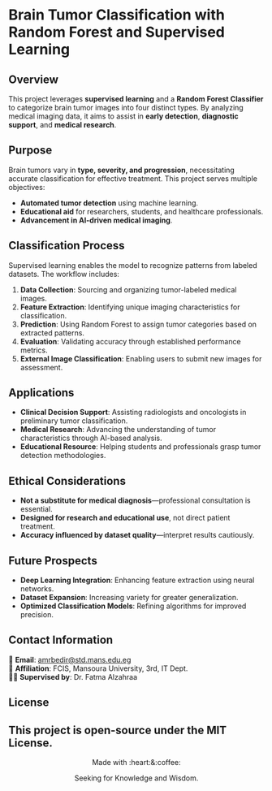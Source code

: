 # Brain Tumor Classification with Random Forest and Supervised Learning

## Overview
This project leverages **supervised learning** and a **Random Forest Classifier** to categorize brain tumor images into four distinct types. By analyzing medical imaging data, it aims to assist in **early detection**, **diagnostic support**, and **medical research**.

## Purpose
Brain tumors vary in **type, severity, and progression**, necessitating accurate classification for effective treatment. This project serves multiple objectives:
- **Automated tumor detection** using machine learning.
- **Educational aid** for researchers, students, and healthcare professionals.
- **Advancement in AI-driven medical imaging**.

## Classification Process
Supervised learning enables the model to recognize patterns from labeled datasets. The workflow includes:
1. **Data Collection**: Sourcing and organizing tumor-labeled medical images.
2. **Feature Extraction**: Identifying unique imaging characteristics for classification.
3. **Prediction**: Using Random Forest to assign tumor categories based on extracted patterns.
4. **Evaluation**: Validating accuracy through established performance metrics.
5. **External Image Classification**: Enabling users to submit new images for assessment.

## Applications
- **Clinical Decision Support**: Assisting radiologists and oncologists in preliminary tumor classification.
- **Medical Research**: Advancing the understanding of tumor characteristics through AI-based analysis.
- **Educational Resource**: Helping students and professionals grasp tumor detection methodologies.

## Ethical Considerations
- **Not a substitute for medical diagnosis**—professional consultation is essential.
- **Designed for research and educational use**, not direct patient treatment.
- **Accuracy influenced by dataset quality**—interpret results cautiously.

## Future Prospects
- **Deep Learning Integration**: Enhancing feature extraction using neural networks.
- **Dataset Expansion**: Increasing variety for greater generalization.
- **Optimized Classification Models**: Refining algorithms for improved precision.

## Contact Information  
📧 **Email**: amrbedir@std.mans.edu.eg  
🏫 **Affiliation**: FCIS, Mansoura University, 3rd, IT Dept.  
👩‍🔬 **Supervised by**: Dr. Fatma Alzahraa  

## License
This project is open-source under the **MIT License**.
---

<p align="center">Made with :heart:&:coffee:</p>
<p align="center">Seeking for Knowledge and Wisdom.</p>

